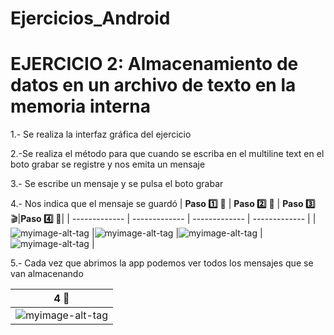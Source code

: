 # Ejercicios_Android

# EJERCICIO 2: Almacenamiento de datos en un archivo de texto en la memoria interna
1.- Se realiza la interfaz gráfica del ejercicio

2.-Se realiza el método para que cuando se escriba en el multiline text en el boto grabar se registre y nos emita un mensaje 

3.- Se escribe un mensaje y se pulsa el boto grabar

4.- Nos indica que el mensaje se guardó
| **Paso 1️⃣** :speech_balloon: | **Paso 2️⃣** :bust_in_silhouette: | **Paso 3️⃣** :clapper:|**Paso 4️⃣** :scroll:|
| ------------- | ------------- | ------------- | ------------- |
|![myimage-alt-tag](https://user-images.githubusercontent.com/49683650/106551652-b01d5c00-64e3-11eb-8313-ffc17de94984.JPG) |![myimage-alt-tag](https://user-images.githubusercontent.com/49683650/106551648-aeec2f00-64e3-11eb-8f78-b0fb7c08f49a.JPG)  |![myimage-alt-tag](https://user-images.githubusercontent.com/49683650/106551651-af84c580-64e3-11eb-8cac-a60e6816330f.png)  |![myimage-alt-tag](https://user-images.githubusercontent.com/49683650/106551653-b01d5c00-64e3-11eb-9b6f-d9e039baaf58.JPG) |


5.- Cada vez que abrimos la app podemos ver todos los mensajes que se van almacenando

| **4** :bust_in_silhouette:| 
| ------------- |
|![myimage-alt-tag](https://user-images.githubusercontent.com/49683650/106551650-af84c580-64e3-11eb-9ba2-f6a6699aed1b.png)|


